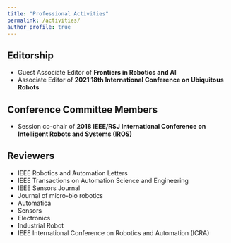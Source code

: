 ```yaml
---
title: "Professional Activities"
permalink: /activities/
author_profile: true
---
```



## Editorship

* Guest Associate Editor of <b>Frontiers in Robotics and AI</b>
* Associate Editor of <b>2021 18th International Conference on Ubiquitous Robots</b>

## Conference Committee Members

* Session co-chair of <b>2018 IEEE/RSJ International Conference on Intelligent Robots and Systems (IROS)</b>

## Reviewers

* IEEE Robotics and Automation Letters   
* IEEE Transactions on Automation Science and Engineering
* IEEE Sensors Journal  
* Journal of micro-bio robotics  
* Automatica  
* Sensors
* Electronics
* Industrial Robot  
* IEEE International Conference on Robotics and Automation (ICRA) 
